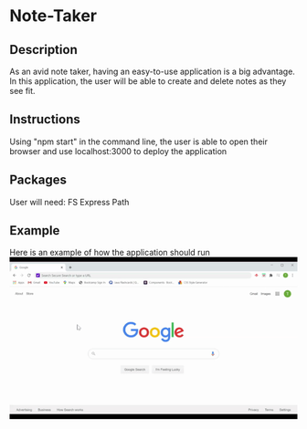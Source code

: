 # Note-Taker 

## Description
As an avid note taker, having an easy-to-use application is a big advantage. In this application, the user will be able to create and delete notes as they see fit. 

## Instructions
Using "npm start" in the command line, the user is able to open their browser and use localhost:3000 to deploy the application

## Packages
User will need:
FS
Express
Path

## Example
Here is an example of how the application should run
![command line example](./note-taker-gif.gif)
